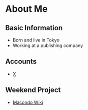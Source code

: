 # About Me

## Basic Information
- Born and live in Tokyo
- Working at a publishing company

## Accounts
- [X](https://x.com/analekt/)

## Weekend Project
- [Macondo Wiki](https://macondowiki.notion.site/)
